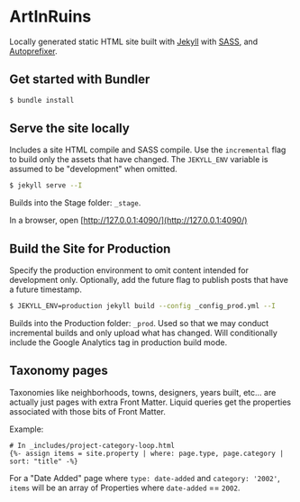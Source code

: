 ArtInRuins
==========

Locally generated static HTML site built with [Jekyll](https://jekyllrb.com/) with 
[SASS](https://sass-lang.com/), and [Autoprefixer](https://github.com/vwochnik/jekyll-autoprefixer).


## Get started with Bundler

```bash
$ bundle install
```

## Serve the site locally

Includes a site HTML compile and SASS compile. Use the `incremental` flag to build 
only the assets that have changed. The `JEKYLL_ENV` variable is assumed to be 
"development" when omitted. 

```bash
$ jekyll serve --I
```

Builds into the Stage folder: `_stage`.

In a browser, open [http://127.0.0.1:4090/](http://127.0.0.1:4090/)

## Build the Site for Production

Specify the production environment to omit content intended for development only. 
Optionally, add the future flag to publish posts that have a future timestamp. 

```bash
$ JEKYLL_ENV=production jekyll build --config _config_prod.yml --I
```

Builds into the Production folder: `_prod`. Used so that we may conduct incremental 
builds and only upload what has changed. Will conditionally include the Google
Analytics tag in production build mode. 


## Taxonomy pages

Taxonomies like neighborhoods, towns, designers, years built, etc… are actually 
just pages with extra Front Matter. Liquid queries get the properties associated 
with those bits of Front Matter.

Example: 
```
# In _includes/project-category-loop.html
{%- assign items = site.property | where: page.type, page.category | sort: "title" -%}
```

For a "Date Added" page where `type: date-added` and `category: '2002'`, 
`items` will be an array of Properties where `date-added` == `2002`. 

